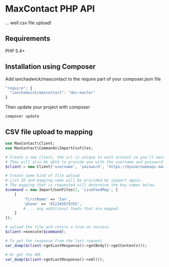 # MaxContact PHP API

... well csv file upload!

## Requirements 

PHP 5.4+

## Installation using Composer

Add ianchadwick/maxcontact to the require part of your composer.json file

```js
"require": {
  "ianchadwick/maxcontact": "dev-master"
}
```

Then update your project with composer

```
composer update
```

## CSV file upload to mapping

```php
use MaxContact\Client;
use MaxContact\Commands\ImportCsvFiles;

# Create a new client, the url is unique to each account so you'll want to speak to MaxContact support to get yours.
# They will also be able to provide you with the username and password for use with the API.
$client = new Client('username', 'password', 'https://myusernameapi.maxcontact.com/myusernameapi');

# Create some kind of file upload
# List ID and mapping name will be provided by support again.
# The mapping that is requested will determine the key names below.
$command = new ImportJsonFiles(1, 'LiveFeedMap', [
    [
        'firstName' => 'Ian',
        'phone' => '012345678765',
        # ... any additional feeds that are mapped
    ]
]);

# upload the file and return a true on success
$client->execute($command);

# To get the response from the last request
var_dump($client->getLastResponse()->getBody()->getContents());

# Or get the XML
var_dump($client->getLastResponse()->xml());
```
